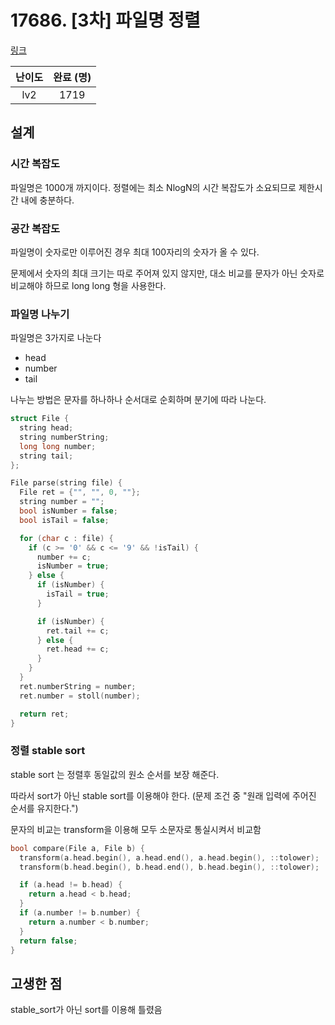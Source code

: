 # 17686. [3차] 파일명 정렬

[링크](https://programmers.co.kr/learn/courses/30/lessons/17686)

| 난이도 | 완료 (명) |
| :----: | :-------: |
|  lv2   |   1719    |

## 설계

### 시간 복잡도

파일명은 1000개 까지이다. 정렬에는 최소 NlogN의 시간 복잡도가 소요되므로 제한시간 내에 충분하다.

### 공간 복잡도

파일명이 숫자로만 이루어진 경우 최대 100자리의 숫자가 올 수 있다.

문제에서 숫자의 최대 크기는 따로 주어져 있지 않지만, 대소 비교를 문자가 아닌 숫자로 비교해야 하므로 long long 형을 사용한다.

### 파일명 나누기

파일명은 3가지로 나눈다

- head
- number
- tail

나누는 방법은 문자를 하나하나 순서대로 순회하며 분기에 따라 나눈다.

```cpp
struct File {
  string head;
  string numberString;
  long long number;
  string tail;
};

File parse(string file) {
  File ret = {"", "", 0, ""};
  string number = "";
  bool isNumber = false;
  bool isTail = false;

  for (char c : file) {
    if (c >= '0' && c <= '9' && !isTail) {
      number += c;
      isNumber = true;
    } else {
      if (isNumber) {
        isTail = true;
      }

      if (isNumber) {
        ret.tail += c;
      } else {
        ret.head += c;
      }
    }
  }
  ret.numberString = number;
  ret.number = stoll(number);

  return ret;
}
```

### 정렬 stable sort

stable sort 는 정렬후 동일값의 원소 순서를 보장 해준다.

따라서 sort가 아닌 stable sort를 이용해야 한다. (문제 조건 중 "원래 입력에 주어진 순서를 유지한다.")

문자의 비교는 transform을 이용해 모두 소문자로 통실시켜서 비교함

```cpp
bool compare(File a, File b) {
  transform(a.head.begin(), a.head.end(), a.head.begin(), ::tolower);
  transform(b.head.begin(), b.head.end(), b.head.begin(), ::tolower);

  if (a.head != b.head) {
    return a.head < b.head;
  }
  if (a.number != b.number) {
    return a.number < b.number;
  }
  return false;
}
```

## 고생한 점

stable_sort가 아닌 sort를 이용해 틀렸음

